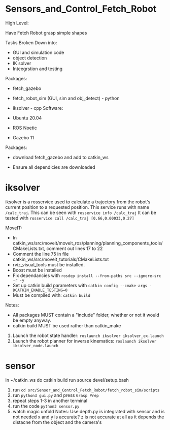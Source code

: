 # Sensors_and_Control_Fetch_Robot

High Level:

Have Fetch Robot grasp simple shapes

Tasks Broken Down into:

- GUI and simulation code
- object detection
- IK solver
- Inteegrstion and testing

Packages:

- fetch_gazebo
- fetch_robot_sim (GUI, sim and obj_detect) - python
- iksolver - cpp
Software:

- Ubuntu 20.04
- ROS Noetic
- Gazebo 11

Packages:

- download fetch_gazebo and add to catkin_ws

- Ensure all dependicies are downloaded


# iksolver

iksolver is a rosservice used to calculate a trajectory from the robot's current position to a requested position.
This service runs with name ``/calc_traj``. This can be seen with ``rosservice info /calc_traj``
It can be tested with ``rosservice call /calc_traj [0.66,0.00033,0.27]``

MoveIT:
- In catkin_ws/src/moveit/moveit_ros/planning/planning_components_tools/CMakeLists.txt, comment out lines 17 to 22
- Comment the line 75 in file catkin_ws/src/moveit_tutorials/CMakeLists.txt
- rviz_visual_tools must be installed.
- Boost must be installed
- Fix dependancies with ``rosdep install --from-paths src --ignore-src -r -y``
- Set up catkin build parameters with ``catkin config --cmake-args -DCATKIN_ENABLE_TESTING=0``
- Must be compiled with: ``catkin build``

Notes:
- All packages MUST contain a "include" folder, whether or not it would be empty anyway.
- catkin build MUST be used rather than catkin_make

1. Launch the robot state handler: ``roslaunch iksolver iksolver_ex.launch``
2. Launch the robot planner for inverse kinematics: ``roslaunch iksolver iksolver_node.launch``

# sensor


In ~/catkin_ws do catkin build
run source devel/setup.bash
1. run ``cd src/Sensor_and_Control_Fetch_Robot/fetch_robot_sim/scripts``
2. run ``python3 gui.py`` and press ``Grasp Prep``
3. repeat steps 1-3 in another terminal
4. run the code ``python3 sensor.py``
5. watch magic unfold
Notes: Use depth.py is integrated with sensor and is not needed x and y is accurate? z is not accurate at all as it depends the distacne from the object and the camera's
